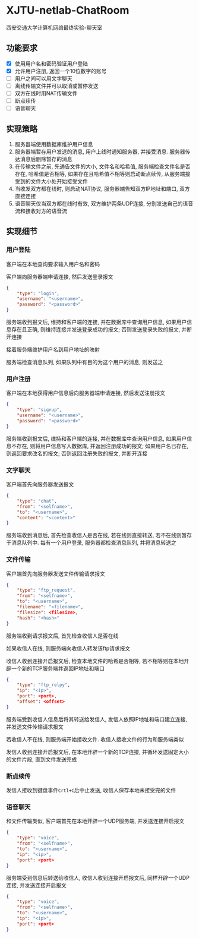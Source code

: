 # XJTU-netlab-ChatRoom

西安交通大学计算机网络最终实验-聊天室

## 功能要求

- [x] 使用用户名和密码验证用户登陆
- [x] 允许用户注册, 返回一个10位数字的账号
- [ ] 用户之间可以用文字聊天
- [ ] 离线传输文件并可以取消或暂停发送
- [ ] 双方在线时用NAT传输文件
- [ ] 断点续传
- [ ] 语音聊天

## 实现策略

1. 服务器端使用数据库维护用户信息
2. 服务器端暂存用户发送的消息, 用户上线时通知服务器, 并接受消息. 服务器传达消息后删除暂存的消息
3. 在传输文件之前, 先通告文件的大小, 文件名和哈希值, 服务端检查文件名是否存在, 哈希值是否相等, 如果存在且哈希值不相等则启动断点续传, 从服务端接受到的文件大小处开始接受文件
4. 当收发双方都在线时, 则启动NAT协议, 服务器端告知双方IP地址和端口, 双方直接连接
5. 语音聊天仅当双方都在线时有效, 双方维护两条UDP连接, 分别发送自己的语音流和接收对方的语音流

## 实现细节

### 用户登陆

客户端在本地查询要求输入用户名和密码

客户端向服务器端申请连接, 然后发送登录报文

```json
{
    "type": "login",
    "username": "<username>",
    "password": "<password>"
}
```

服务端收到报文后, 维持和客户端的连接, 并在数据库中查询用户信息, 如果用户信息存在且正确, 则维持连接并发送登录成功的报文; 否则发送登录失败的报文, 并断开连接

接着服务端维护用户名到用户地址的映射

服务端检查消息队列, 如果队列中有目的为这个用户的消息, 则发送之

### 用户注册

客户端在本地获得用户信息后向服务器端申请连接, 然后发送注册报文

```json
{
    "type": "signup",
    "username": "<username>",
    "password": "<password>"
}
```

服务端收到报文后, 维持和客户端的连接, 并在数据库中查询用户信息, 如果用户信息不存在, 则将用户信息写入数据库, 并返回注册成功的报文; 如果用户名已存在, 则返回要求改名的报文; 否则返回注册失败的报文, 并断开连接

### 文字聊天

客户端首先向服务器发送报文

```json
{
    "type": "chat",
    "from": "<selfname>",
    "to": "<username>",
    "content": "<content>"
}
```

服务端收到消息后, 首先检查收信人是否在线, 若在线则直接转送, 若不在线则暂存于消息队列中. 每有一个用户登录, 服务器都检查消息队列, 并将消息转送之

### 文件传输

客户端首先向服务器发送文件传输请求报文

```json
{
    "type": "ftp_request",
    "from": "<selfname>",
    "to": "<username>",
    "filename": "<filename>",
    "filesize": <filesize>,
    "hash": "<hash>"
}
```

服务端收到请求报文后, 首先检查收信人是否在线

如果收信人在线, 则服务端向收信人转发该ftp请求报文

收信人收到连接开启报文后, 检查本地文件的哈希是否相等, 若不相等则在本地开辟一个新的TCP服务端并返回IP地址和端口

```json
{
    "type": "ftp_relpy",
    "ip": "<ip>",
    "port": <port>,
    "offset": <offset>
}
```

服务端受到收信人信息后将其转送给发信人, 发信人依照IP地址和端口建立连接, 并发送文件传输请求报文

若收信人不在线, 则服务端开始接收文件. 收信人接收文件的行为和服务端类似

发信人收到连接开启报文后, 在本地开辟一个新的TCP连接, 并循环发送固定大小的文件片段, 直到文件发送完成

### 断点续传

发信人接收到键盘事件`Crtl+C`后中止发送, 收信人保存本地未接受完的文件

### 语音聊天

和文件传输类似, 客户端首先在本地开辟一个UDP服务端, 并发送连接开启报文

```json
{
    "type": "voice",
    "from": "<selfname>",
    "to": "<username>",
    "ip": "<ip>",
    "port": <port>
}
```

服务端受到信息后转送给收信人, 收信人收到连接开启报文后, 同样开辟一个UDP连接, 并发送连接开启报文

```json
{
    "type": "voice",
    "from": "<selfname>",
    "to": "<username>",
    "ip": "<ip>",
    "port": <port>
}
```
